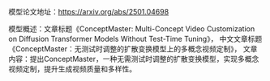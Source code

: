 模型论文地址：https://arxiv.org/abs/2501.04698

模型概述：文章标题《ConceptMaster: Multi-Concept Video Customization on Diffusion Transformer Models Without Test-Time Tuning》，
中文文章标题《ConceptMaster：无测试时调整的扩散变换模型上的多概念视频定制》，
文章内容：提出ConceptMaster，一种无需测试时调整的扩散变换模型，实现多概念视频定制，提升生成视频质量和多样性。
